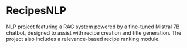 # RecipesNLP
NLP project featuring a RAG system powered by a fine-tuned Mistral 7B chatbot, designed to assist with recipe creation and title generation. The project also includes a relevance-based recipe ranking module.
